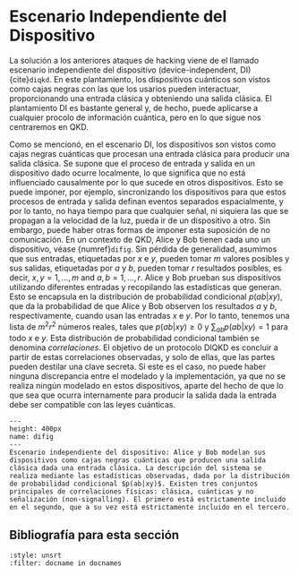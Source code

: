 # Escenario Independiente del Dispositivo

La solución a los anteriores ataques de hacking viene de el llamado escenario independiente del dispositivo (device-independent, DI) {cite}`diqkd`. En este plantamiento, los dispositivos cuánticos son vistos como cajas negras con las que los usarios pueden interactuar, proporcionando una entrada clásica y obteniendo una salida clásica. El plantamiento DI es bastante general y, de hecho, puede aplicarse a cualquier procolo de información cuántica, pero en lo que sigue nos centraremos en QKD.

Como se mencionó, en el escenario DI, los dispositivos son vistos como cajas negras cuánticas que procesan una entrada clásica para producir una salida clásica. Se supone que el proceso de entrada y salida en un dispositivo dado ocurre localmente, lo que significa que no está influenciado causalmente por lo que sucede en otros dispositivos. Esto se puede imponer, por ejemplo, sincronizando los dispositivos para que estos procesos de entrada y salida definan eventos separados espacialmente, y por lo tanto, no haya tiempo para que cualquier señal, ni siquiera las que se propagan a la velocidad de la luz, pueda ir de un dispositivo a otro. Sin embargo, puede haber otras formas de imponer esta suposición de no comunicación. En un contexto de QKD, Alice y Bob tienen cada uno un dispositivo, véase {numref}`difig`. Sin pérdida de generalidad, asumimos que sus entradas, etiquetadas por $x$ e $y$, pueden tomar $m$ valores posibles y sus salidas, etiquetadas por $a$ y $b$, pueden tomar $r$ resultados posibles, es decir, $x,y=1,\ldots,m$ and $a,b=1,\ldots,r$. Alice y Bob prueban sus dispositivos utilizando diferentes entradas y recopilando las estadísticas que generan. Esto se encapsula en la distribución de probabilidad condicional $p(ab|xy)$, que da la probabilidad de que Alice y Bob observen los resultados $a$ y $b$, respectivamente, cuando usan las entradas $x$ e $y$. Por lo tanto, tenemos una lista de $m^2r^2$ números reales, tales que $p(ab|xy)\geq 0$ y $\sum_{ab}p(ab|xy)=1$ para todo $x$ e $y$. Esta distribución de probabilidad condicional también se denomina *correlaciones*. El objetivo de un protocolo DIQKD es concluir a partir de estas correlaciones observadas, y solo de ellas, que las partes pueden destilar una clave secreta. Si este es el caso, no puede haber ninguna discrepancia entre el modelado y la implementación, ya que no se realiza ningún modelado en estos dispositivos, aparte del hecho de que lo que sea que ocurra internamente para producir la salida dada la entrada debe ser compatible con las leyes cuánticas.

```{figure} ./Correlations.png
---
height: 400px
name: difig
---
Escenario independiente del dispositivo: Alice y Bob modelan sus dispositivos como cajas negras cuánticas que producen una salida clásica dada una entrada clásica. La descripción del sistema se realiza mediante las estadísticas observadas, dada por la distribución de probabilidad condicional $p(ab|xy)$. Existen tres conjuntos principales de correlaciones físicas: clásica, cuánticas y no señalización (non-signalling). El primero está estrictamente incluido en el segundo, que a su vez está estrictamente incluido en el tercero.
```

## Bibliografía para esta sección
```{bibliography}
:style: unsrt
:filter: docname in docnames
```


